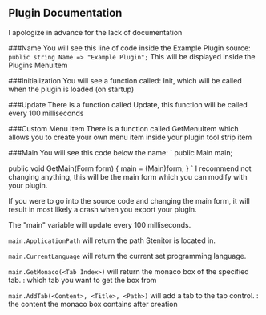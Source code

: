 ## Plugin Documentation

I apologize in advance for the lack of documentation 

###Name
You will see this line of code inside the Example Plugin source:
`public string Name => "Example Plugin";`
This will be displayed inside the Plugins MenuItem

###Initialization
You will see a function called: Init, which will be called when the plugin is loaded (on startup)

###Update
There is a function called Update, this function will be called every 100 milliseconds

###Custom Menu Item
There is a function called GetMenuItem which allows you to create your own menu item inside your plugin tool strip item

###Main
You will see this code below the name:
`
public Main main;

public void GetMain(Form form)
{
  main = (Main)form;
}
`
I recommend not changing anything,
this will be the main form which you can modify with your plugin.

If you were to go into the source code and changing the main form,
it will result in most likely a crash when you export your plugin.

The "main" variable will update every 100 milliseconds.

`main.ApplicationPath` will return the path Stenitor is located in.

`main.CurrentLanguage` will return the current set programming language.

`main.GetMonaco(<Tab Index>)` will return the monaco box of the specified tab.
<Tab Index>: which tab you want to get the box from

`main.AddTab(<Content>, <Title>, <Path>)` will add a tab to the tab control.
<Content>: the content the monaco box contains after creation
<Title>: the text of the tab item
<Path>: only used for python to know what file to execute

`main.GetText(<Tab Index>)` gets the text of the monaco box of the tab.
<Tab Index>: the index of what tab you want

`main.Run()` runs the script of the selected tab if its runnable.

`main.OpenFile()` opens the open file dialog for you to select what file to open.

`main.SaveFile()` opens the save file dialog for you to select where to save opened file.

`main.NewFile()` opens the save file dialog for you to select where to create a new file.

`main.ToggleFullscreen()` toggles fullscreen.
